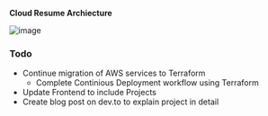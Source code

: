 **Cloud Resume Archiecture**


![image](https://github.com/vmedina1014/Cloud-Resume/assets/5751636/cacda51b-33c1-49ab-add8-00523d8eaf97)


### Todo

- Continue migration of AWS services to Terraform
  - Complete Continious Deployment workflow using Terraform 
- Update Frontend to include Projects
- Create blog post on dev.to to explain project in detail




